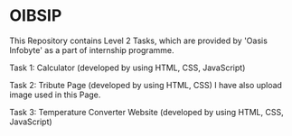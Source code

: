 # OIBSIP
This Repository contains Level 2 Tasks, which are provided by 'Oasis Infobyte' as a part of internship programme. 

Task 1: Calculator (developed by using HTML, CSS, JavaScript)

Task 2: Tribute Page (developed by using HTML, CSS)
I have also upload image used in this Page.

Task 3: Temperature Converter Website (developed by using HTML, CSS, JavaScript) 

